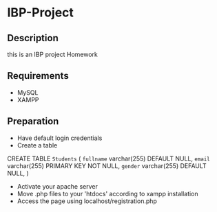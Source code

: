 
# IBP-Project

## Description
this is an IBP project Homework

## Requirements
- MySQL
- XAMPP

## Preparation
- Have default login credentials
- Create a table 


CREATE TABLE `Students` (
  `fullname` varchar(255) DEFAULT NULL,
  `email` varchar(255) PRIMARY KEY NOT NULL,
  `gender` varchar(255) DEFAULT NULL,
)

- Activate your apache server
- Move .php files to your 'htdocs' according to xampp installation
- Access the page using localhost/registration.php
